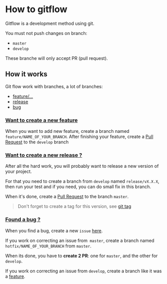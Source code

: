 # How to gitflow

Gitflow is a development method using git.

You must not push changes on branch:
- `master`
- `develop`

These branche will only accept PR (pull request).

## How it works

Git flow work with branches, a lot of branches:
- [feature/...](#new-feature)
- [release](#new-release)
- [bug](#bug)

### [Want to create a new feature](#new-feature)

When you want to add new feature, create a branch named `feature/NAME_OF_YOUR_BRANCH`. After finishing your feature, create a [Pull Request](https://github.com/doliG/corewar/pulls) to the `develop` branch

### [Want to create a new release ?](#new-release)

After all the hard work, you will probably want to release a new version of your project.

For that you need to create a branch from `develop` named `release/vX.X.X`, then run your test and if you need, you can do small fix in this branch.

When it's done, create a [Pull Request](https://github.com/doliG/corewar/pulls) to the branch `master`.

> Don't forget to create a tag for this version, see [git tag](https://git-scm.com/book/en/v2/Git-Basics-Tagging)

### [Found a bug ?](#bug)

When you find a bug, create a new `issue` [here](https://github.com/doliG/corewar/issues/new).

If you work on correcting an issue from` master`, create a branch named `hotfix/NAME_OF_YOUR_BRANCH` from `master`.

When its done, you have to **create 2 PR**: one for `master`, and the other for `develop`.

If you work on correcting an issue from `develop`, create a branch like it was a [feature](#new-feature).
